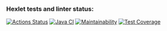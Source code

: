 ### Hexlet tests and linter status:
[![Actions Status](https://github.com/GrandVandal/java-project-78/actions/workflows/hexlet-check.yml/badge.svg)](https://github.com/GrandVandal/java-project-78/actions)
[![Java CI](https://github.com/GrandVandal/java-project-78/actions/workflows/main.yml/badge.svg)](https://github.com/GrandVandal/java-project-78/actions/workflows/main.yml)
[![Maintainability](https://api.codeclimate.com/v1/badges/70996d0110432061aee3/maintainability)](https://codeclimate.com/github/GrandVandal/java-project-78/maintainability)
[![Test Coverage](https://api.codeclimate.com/v1/badges/70996d0110432061aee3/test_coverage)](https://codeclimate.com/github/GrandVandal/java-project-78/test_coverage)
